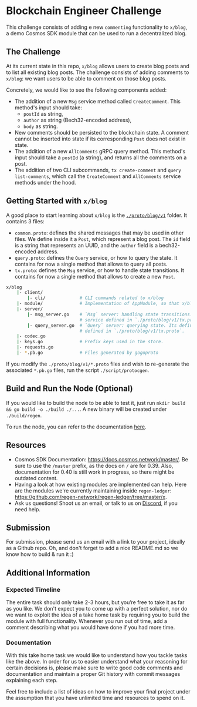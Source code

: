# Blockchain Engineer Challenge

This challenge consists of adding e new `commenting` functionality to `x/blog`, a demo Cosmos SDK module that can be used to run a decentralized blog.

## The Challenge

At its current state in this repo, `x/blog` allows users to create blog posts and to list all existing blog posts. The challenge consists of adding comments to `x/blog`: we want users to be able to comment on those blog posts.

Concretely, we would like to see the following components added:

- The addition of a new `Msg` service method called `CreateComment`. This method's input should take:
  - `postId` as string,
  - `author` as string (Bech32-encoded address),
  - `body` as string.
- New comments should be persisted to the blockchain state. A comment cannot be inserted into state if its corresponding `Post` does not exist in state.
- The addition of a new `AllComments` gRPC query method. This method's input should take a `postId` (a string), and returns all the comments on a post.
- The addition of two CLI subcommands, `tx create-comment` and `query list-comments`, which call the `CreateComment` and `AllComments` service methods under the hood.

## Getting Started with `x/blog`

A good place to start learning about `x/blog` is the [`./proto/blog/v1`](./proto/blog/v1) folder. It contains 3 files:

- `common.proto`: defines the shared messages that may be used in other files. We define inside it a `Post`, which represent a blog post. The `id` field is a string that represents an UUID, and the `author` field is a bech32-encoded address.
- `query.proto`: defines the `Query` service, or how to query the state. It contains for now a single method that allows to query all posts.
- `tx.proto`: defines the `Msg` service, or how to handle state transitions. It contains for now a single method that allows to create a new `Post`.

```bash
x/blog
    |- client/
        |- cli/             # CLI commands related to x/blog
    |- module/              # Implementation of AppModule, so that x/blog can be wired up to the app.
    |- server/
        |- msg_server.go    # `Msg` server: handling state transitions. Its defines the implementation of the `Msg`
                            # service defined in `./proto/blog/v1/tx.proto`.
        |- query_server.go  # `Query` server: querying state. Its defines the implementation of the `Query` service
                            # defined in `./proto/blog/v1/tx.proto`.
    |- codec.go
    |- keys.go              # Prefix keys used in the store.
    |- requests.go
    |- *.pb.go              # Files generated by gogoproto
```

If you modify the `./proto/blog/v1/*.proto` files and wish to re-generate the associated `*.pb.go` files, run the script `./script/protocgen`.

## Build and Run the Node (Optional)

If you would like to build the node to be able to test it, just run `mkdir build && go build -o ./build ./...`. A new binary will be created under `./build/regen`.

To run the node, you can refer to the documentation [here](https://docs.cosmos.network/master/run-node/).

## Resources

- Cosmos SDK Documentation: https://docs.cosmos.network/master/. Be sure to use the `/master` prefix, as the docs on `/` are for 0.39. Also, documentation for 0.40 is still work in progress, so there might be outdated content.
- Having a look at how existing modules are implemented can help. Here are the modules we're currently maintaining inside `regen-ledger`: https://github.com/regen-network/regen-ledger/tree/master/x.
- Ask us questions! Shoot us an email, or talk to us on [Discord](https://discord.gg/stujhkkhvk), if you need help.

## Submission

For submission, please send us an email with a link to your project, ideally as a Github repo. Oh, and don't forget to add a nice README.md so we know how to build & run it :)

## Additional Information

### Expected Timeline

The entire task should only take 2-3 hours, but you’re free to take it as far as you like. We don't expect you to come up with a perfect solution, nor do we want to exploit the idea of a take home task by requiring you to build the module with full functionality. Whenever you run out of time, add a comment describing what you would have done if you had more time.

### Documentation

With this take home task we would like to understand how you tackle tasks like the above. In order for us to easier understand what your reasoning for certain decisions is, please make sure to write good code comments and documentation and maintain a proper Git history with commit messages explaining each step.

Feel free to include a list of ideas on how to improve your final project under the assumption that you have unlimited time and resources to spend on it.
